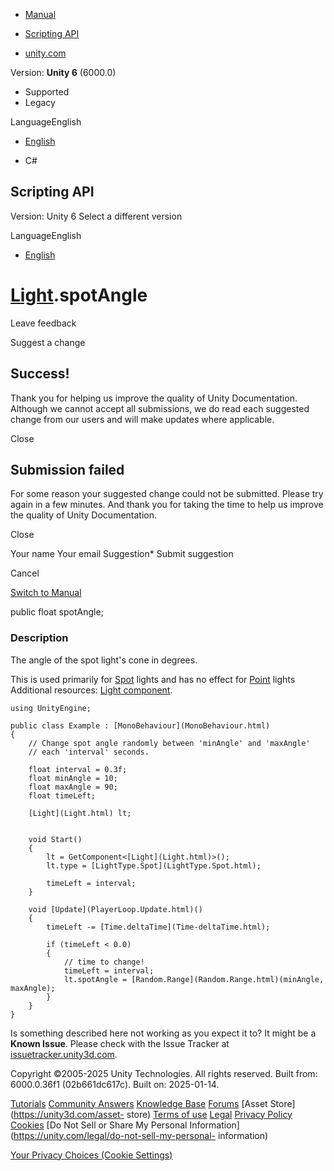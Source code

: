 [ ]()

  * [Manual](../Manual/index.html)
  * [Scripting API](../ScriptReference/index.html)

  * [unity.com](https://unity.com/)

Version: **Unity 6** (6000.0)

  * Supported
  * Legacy

LanguageEnglish

  * [English]()

  * C#

[ ](https://docs.unity3d.com)

## Scripting API

Version: Unity 6 Select a different version

LanguageEnglish

  * [English]()

#  [Light](Light.html).spotAngle

Leave feedback

Suggest a change

## Success!

Thank you for helping us improve the quality of Unity Documentation. Although
we cannot accept all submissions, we do read each suggested change from our
users and will make updates where applicable.

Close

## Submission failed

For some reason your suggested change could not be submitted. Please <a>try
again</a> in a few minutes. And thank you for taking the time to help us
improve the quality of Unity Documentation.

Close

Your name Your email Suggestion* Submit suggestion

Cancel

[Switch to Manual](../Manual/class-Light.html "Go to Light Component in the
Manual")

public float spotAngle;

### Description

The angle of the spot light's cone in degrees.

This is used primarily for [Spot](LightType.Spot.html) lights and has no
effect for [Point](LightType.Point.html) lights Additional resources: [Light
component](../Manual/class-Light.html).

    
    
    using UnityEngine;  
      
    public class Example : [MonoBehaviour](MonoBehaviour.html)
    {
        // Change spot angle randomly between 'minAngle' and 'maxAngle'
        // each 'interval' seconds.  
      
        float interval = 0.3f;
        float minAngle = 10;
        float maxAngle = 90;
        float timeLeft;  
      
        [Light](Light.html) lt;  
      
    
        void Start()
        {
            lt = GetComponent<[Light](Light.html)>();
            lt.type = [LightType.Spot](LightType.Spot.html);  
      
            timeLeft = interval;
        }  
      
        void [Update](PlayerLoop.Update.html)()
        {
            timeLeft -= [Time.deltaTime](Time-deltaTime.html);  
      
            if (timeLeft < 0.0)
            {
                // time to change!
                timeLeft = interval;
                lt.spotAngle = [Random.Range](Random.Range.html)(minAngle, maxAngle);
            }
        }
    }
    

Is something described here not working as you expect it to? It might be a
**Known Issue**. Please check with the Issue Tracker at
[issuetracker.unity3d.com](https://issuetracker.unity3d.com).

Copyright ©2005-2025 Unity Technologies. All rights reserved. Built from:
6000.0.36f1 (02b661dc617c). Built on: 2025-01-14.

[Tutorials](https://unity3d.com/learn) [Community
Answers](https://answers.unity3d.com) [Knowledge
Base](https://support.unity3d.com/hc/en-us)
[Forums](https://forum.unity3d.com) [Asset Store](https://unity3d.com/asset-
store) [Terms of use](https://docs.unity3d.com/Manual/TermsOfUse.html)
[Legal](https://unity.com/legal) [Privacy
Policy](https://unity.com/legal/privacy-policy)
[Cookies](https://unity.com/legal/cookie-policy) [Do Not Sell or Share My
Personal Information](https://unity.com/legal/do-not-sell-my-personal-
information)

[Your Privacy Choices (Cookie Settings)](javascript:void\(0\);)

